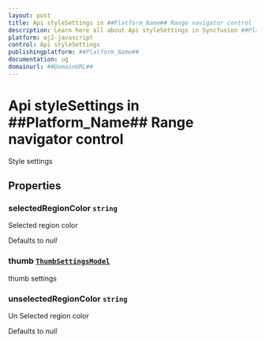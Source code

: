 ```yaml
---
layout: post
title: Api styleSettings in ##Platform_Name## Range navigator control | Syncfusion
description: Learn here all about Api styleSettings in Syncfusion ##Platform_Name## Range navigator control of Syncfusion Essential JS 2 and more.
platform: ej2-javascript
control: Api styleSettings 
publishingplatform: ##Platform_Name##
documentation: ug
domainurl: ##DomainURL##
---
```


# Api styleSettings in ##Platform_Name## Range navigator control

Style settings

## Properties

### selectedRegionColor `string`

Selected region color

Defaults to *null*

### thumb [`ThumbSettingsModel`](./api-thumbSettingsModel.html)

thumb settings

### unselectedRegionColor `string`

Un Selected region color

Defaults to *null*
